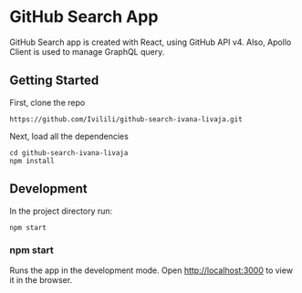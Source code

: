 # GitHub Search App
GitHub Search app is created with React, using GitHub API v4.
Also, Apollo Client is used to manage GraphQL query.

## Getting Started

First, clone the repo

```
https://github.com/Ivilili/github-search-ivana-livaja.git

```
Next, load all the dependencies

```
cd github-search-ivana-livaja
npm install

```

## Development

In the project directory run:

```
npm start

```

### npm start
Runs the app in the development mode.
Open [http://localhost:3000](http://localhost:3000) to view it in the browser.
